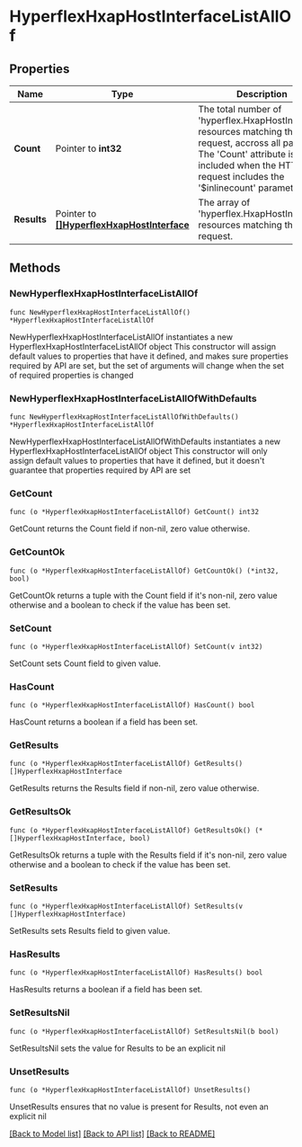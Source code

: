 # HyperflexHxapHostInterfaceListAllOf

## Properties

Name | Type | Description | Notes
------------ | ------------- | ------------- | -------------
**Count** | Pointer to **int32** | The total number of &#39;hyperflex.HxapHostInterface&#39; resources matching the request, accross all pages. The &#39;Count&#39; attribute is included when the HTTP GET request includes the &#39;$inlinecount&#39; parameter. | [optional] 
**Results** | Pointer to [**[]HyperflexHxapHostInterface**](HyperflexHxapHostInterface.md) | The array of &#39;hyperflex.HxapHostInterface&#39; resources matching the request. | [optional] 

## Methods

### NewHyperflexHxapHostInterfaceListAllOf

`func NewHyperflexHxapHostInterfaceListAllOf() *HyperflexHxapHostInterfaceListAllOf`

NewHyperflexHxapHostInterfaceListAllOf instantiates a new HyperflexHxapHostInterfaceListAllOf object
This constructor will assign default values to properties that have it defined,
and makes sure properties required by API are set, but the set of arguments
will change when the set of required properties is changed

### NewHyperflexHxapHostInterfaceListAllOfWithDefaults

`func NewHyperflexHxapHostInterfaceListAllOfWithDefaults() *HyperflexHxapHostInterfaceListAllOf`

NewHyperflexHxapHostInterfaceListAllOfWithDefaults instantiates a new HyperflexHxapHostInterfaceListAllOf object
This constructor will only assign default values to properties that have it defined,
but it doesn't guarantee that properties required by API are set

### GetCount

`func (o *HyperflexHxapHostInterfaceListAllOf) GetCount() int32`

GetCount returns the Count field if non-nil, zero value otherwise.

### GetCountOk

`func (o *HyperflexHxapHostInterfaceListAllOf) GetCountOk() (*int32, bool)`

GetCountOk returns a tuple with the Count field if it's non-nil, zero value otherwise
and a boolean to check if the value has been set.

### SetCount

`func (o *HyperflexHxapHostInterfaceListAllOf) SetCount(v int32)`

SetCount sets Count field to given value.

### HasCount

`func (o *HyperflexHxapHostInterfaceListAllOf) HasCount() bool`

HasCount returns a boolean if a field has been set.

### GetResults

`func (o *HyperflexHxapHostInterfaceListAllOf) GetResults() []HyperflexHxapHostInterface`

GetResults returns the Results field if non-nil, zero value otherwise.

### GetResultsOk

`func (o *HyperflexHxapHostInterfaceListAllOf) GetResultsOk() (*[]HyperflexHxapHostInterface, bool)`

GetResultsOk returns a tuple with the Results field if it's non-nil, zero value otherwise
and a boolean to check if the value has been set.

### SetResults

`func (o *HyperflexHxapHostInterfaceListAllOf) SetResults(v []HyperflexHxapHostInterface)`

SetResults sets Results field to given value.

### HasResults

`func (o *HyperflexHxapHostInterfaceListAllOf) HasResults() bool`

HasResults returns a boolean if a field has been set.

### SetResultsNil

`func (o *HyperflexHxapHostInterfaceListAllOf) SetResultsNil(b bool)`

 SetResultsNil sets the value for Results to be an explicit nil

### UnsetResults
`func (o *HyperflexHxapHostInterfaceListAllOf) UnsetResults()`

UnsetResults ensures that no value is present for Results, not even an explicit nil

[[Back to Model list]](../README.md#documentation-for-models) [[Back to API list]](../README.md#documentation-for-api-endpoints) [[Back to README]](../README.md)


